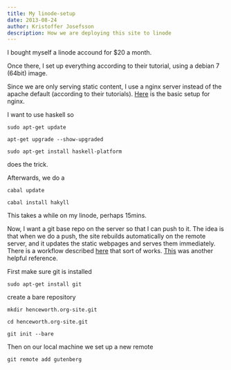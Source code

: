 ```yaml
---
title: My linode-setup
date: 2013-08-24
author: Kristoffer Josefsson
description: How we are deploying this site to linode
---
```


I bought myself a linode accound for $20 a month.

Once there, I set up everything according to their tutorial, using a debian 7 (64bit) image. 

Since we are only serving static content, I use a nginx server instead of the apache default (according to their tutorials). [Here](https://library.linode.com/web-servers/nginx/configuration/basic) is the basic setup for nginx.

I want to use haskell so

    sudo apt-get update

    apt-get upgrade --show-upgraded

    sudo apt-get install haskell-platform

does the trick.

Afterwards, we do a 

    cabal update

    cabal install hakyll

This takes a while on my linode, perhaps 15mins.

Now, I want a git base repo on the server so that I can push to it. The idea is that when we do a push, the site rebuilds automatically on the remote server, and it updates the static webpages and serves them immediately. There is a workflow described [here](http://chrisdone.com/posts/hakyll-and-git-for-you-blog) that sort of works. [This](https://benjeffrey.com/posts/building-benjeffrey.com-with-hakyll) was another helpful reference.

First make sure git is installed

    sudo apt-get install git

create a bare repository

    mkdir henceworth.org-site.git

    cd henceworth.org-site.git

    git init --bare

Then on our local machine we set up a new remote

    git remote add gutenberg

    